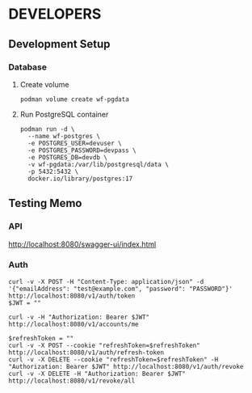 # DEVELOPERS

## Development Setup

### Database

1. Create volume

    ```shell
    podman volume create wf-pgdata
    ```

2. Run PostgreSQL container

    ```shell
    podman run -d \
      --name wf-postgres \
      -e POSTGRES_USER=devuser \
      -e POSTGRES_PASSWORD=devpass \
      -e POSTGRES_DB=devdb \
      -v wf-pgdata:/var/lib/postgresql/data \
      -p 5432:5432 \
      docker.io/library/postgres:17
    ```

## Testing Memo

### API

[http://localhost:8080/swagger-ui/index.html](http://localhost:8080/swagger-ui/index.html)

### Auth

```shell
curl -v -X POST -H "Content-Type: application/json" -d '{"emailAddress": "test@example.com", "password": "PASSWORD"}' http://localhost:8080/v1/auth/token
$JWT = ""

curl -v -H "Authorization: Bearer $JWT" http://localhost:8080/v1/accounts/me
```

```shell
$refreshToken = ""
curl -v -X POST --cookie "refreshToken=$refreshToken" http://localhost:8080/v1/auth/refresh-token
curl -v -X DELETE --cookie "refreshToken=$refreshToken" -H "Authorization: Bearer $JWT" http://localhost:8080/v1/auth/revoke
curl -v -X DELETE -H "Authorization: Bearer $JWT" http://localhost:8080/v1/revoke/all
```
